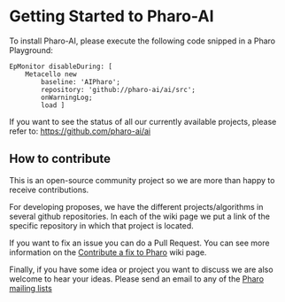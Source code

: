 # Getting Started to Pharo-AI

To install Pharo-AI, please execute the following code snipped in a Pharo Playground:

```st
EpMonitor disableDuring: [
    Metacello new
        baseline: 'AIPharo';
        repository: 'github://pharo-ai/ai/src';
        onWarningLog;
        load ]
```

If you want to see the status of all our currently available projects, please refer to: https://github.com/pharo-ai/ai

## How to contribute

This is an open-source community project so we are more than happy to receive contributions.

For developing proposes, we have the different projects/algorithms in several github repositories. In each of the wiki page we put a link of the specific repository in which that project is located.

If you want to fix an issue you can do a Pull Request. You can see more information on the [Contribute a fix to Pharo](https://github.com/pharo-project/pharo/wiki/Contribute-a-fix-to-Pharo) wiki page.

Finally, if you have some idea or project you want to discuss we are also welcome to hear your ideas. Please send an email to any of the [Pharo mailing lists](https://pharo.org/community)
